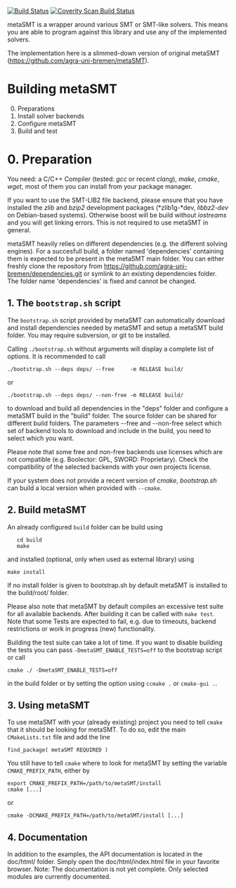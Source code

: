 [![Build Status](https://travis-ci.org/hoangmle/metaSMT.svg?branch=qf_abv)](https://travis-ci.org/hoangmle/metaSMT)
[![Coverity Scan Build Status](https://scan.coverity.com/projects/6215/badge.svg)](https://scan.coverity.com/projects/agra-uni-bremen-metasmt)

metaSMT is a wrapper around various SMT or SMT-like solvers.
This means you are able to program against this library and use any
of the implemented solvers.

The implementation here is a slimmed-down version of original metaSMT (https://github.com/agra-uni-bremen/metaSMT).

# Building metaSMT

0. Preparations
1. Install solver backends
2. Configure metaSMT
3. Build and test


# 0. Preparation 

You need: a C/C++ Compiler (tested: *gcc* or recent *clang*), *make*, *cmake*, *wget*,
most of them you can install from your package manager.

If you want to use the SMT-LIB2 file backend, please ensure that you have
installed the *zlib* and *bzip2* development packages (*zlib1g-*dev, *libbz2-dev* on
Debian-based systems).  Otherwise boost will be build without *iostreams* and you
will get linking errors. This is not required to use metaSMT in general.

metaSMT heavily relies on different dependencies (e.g. the different solving
engines). For a succesfull build, a folder named 'dependencies' containing them
is expected to be present in the metaSMT main folder.  You can either freshly
clone the repository from https://github.com/agra-uni-bremen/dependencies.git
or symlink to an existing dependencies folder. The folder name 'dependencies' is
fixed and cannot be changed.

## 1. The `bootstrap.sh` script

The `bootstrap.sh` script provided by metaSMT can automatically download and
install dependencies needed by metaSMT and setup a metaSMT build folder. You
may require subversion, or git to be installed.

Calling `./bootstrap.sh` without arguments will display a complete list of
options. It is recommended to call

 ```
./bootstrap.sh --deps deps/ --free     -m RELEASE build/
```

or

```
./bootstrap.sh --deps deps/ --non-free -m RELEASE build/
```

to download and build all dependencies in the "deps" folder and configure a
metaSMT build in the "build" folder. The source folder can be shared for
different build folders. The parameters --free and --non-free select which
set of backend tools to download and include in the build, you need to select
which you want.

Please note that some free and non-free backends use licenses which
are not compatible (e.g. Boolector: GPL, SWORD: Proprietary).
Check the compatibility of the selected backends with your own projects
license.

If your system does not provide a recent version of *cmake*, *bootstrap.sh* can
build a local version when provided with `--cmake`.

## 2. Build metaSMT

An already configured `build` folder can be build using

```
   cd build
   make
```

and installed (optional, only when used as external library) using

  ```make install```

If no install folder is given to bootstrap.sh by default metaSMT is installed
to the build/root/ folder.

Please also note that metaSMT by default compiles an excessive test suite for
all available backends. After building it can be called with `make test`.
Note that some Tests are expected to fail, e.g. due to timeouts, backend
restrictions or work in progress (new) functionality.


Building the test suite can take a lot of time. If you want to disable
building the tests you can  pass `-DmetaSMT_ENABLE_TESTS=off` to the bootstrap
script or call

  ```cmake ./ -DmetaSMT_ENABLE_TESTS=off```

in the build folder or by setting the option using `ccmake .` or
`cmake-gui .`.

## 3. Using metaSMT

To use metaSMT with your (already existing) project you need to tell `cmake` that it should 
be looking for metaSMT. To do so, edit the main `CMakeLists.txt` file and add the line

    find_package( metaSMT REQUIRED )

You still have to tell `cmake` where to look for metaSMT by setting the variable 
`CMAKE_PREFIX_PATH`, either by

    export CMAKE_PREFIX_PATH=/path/to/metaSMT/install
    cmake [...]

or

    cmake -DCMAKE_PREFIX_PATH=/path/to/metaSMT/install [...]

## 4. Documentation

In addition to the examples, the API documentation is located in the doc/html/
folder. Simply open the doc/html/index.html file in your favorite browser.
Note: The documentation is not yet complete. Only selected modules are
currently documented.

